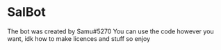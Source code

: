 # SalBot

The bot was created by Samu#5270
You can use the code however you want, idk how to make licences and stuff so enjoy

